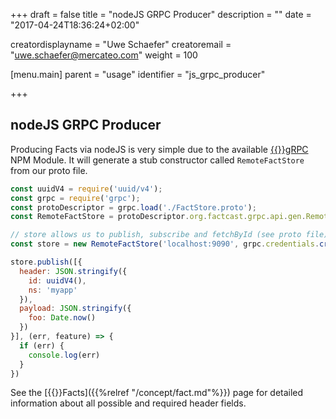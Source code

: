 +++
draft = false
title = "nodeJS GRPC Producer"
description = ""
date = "2017-04-24T18:36:24+02:00"

creatordisplayname = "Uwe Schaefer"
creatoremail = "uwe.schaefer@mercateo.com"
weight = 100

[menu.main]
parent = "usage"
identifier = "js_grpc_producer"

+++

## nodeJS GRPC Producer

Producing Facts via nodeJS is very simple due to the available [{{<icon name="circle-arrow-right" size="small">}}gRPC](https://www.npmjs.com/package/grpc) NPM Module. It will generate a stub constructor called ```RemoteFactStore``` from our proto file.

```javascript
const uuidV4 = require('uuid/v4');
const grpc = require('grpc');
const protoDescriptor = grpc.load('./FactStore.proto');
const RemoteFactStore = protoDescriptor.org.factcast.grpc.api.gen.RemoteFactStore;

// store allows us to publish, subscribe and fetchById (see proto file)
const store = new RemoteFactStore('localhost:9090', grpc.credentials.createInsecure());

store.publish([{
  header: JSON.stringify({
    id: uuidV4(),
    ns: 'myapp'
  }),
  payload: JSON.stringify({
    foo: Date.now()
  })
}], (err, feature) => {
  if (err) {
    console.log(err)
  }
})
```
See the [{{<icon name="circle-arrow-right" size="small">}}Facts]({{%relref "/concept/fact.md"%}}) page for detailed information about all possible and required header fields.
